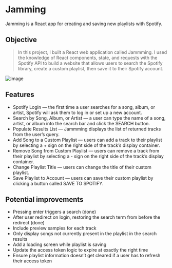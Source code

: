 # Jamming

Jamming is a React app for creating and saving new playlists with Spotify.

## Objective

> In this project, I built a React web application called Jammming. I used the knowledge of React components, state, and requests with the Spotify API to build a website that allows users to search the Spotify library, create a custom playlist, then save it to their Spotify account.

![image](https://user-images.githubusercontent.com/10026538/65839342-303a1d00-e304-11e9-84ec-43e7d8b2365a.png)

## Features

* Spotify Login — the first time a user searches for a song, album, or artist, Spotify will ask them to log in or set up a new account.
* Search by Song, Album, or Artist — a user can type the name of a song, artist, or album into the search bar and click the SEARCH button.
* Populate Results List — Jammming displays the list of returned tracks from the user’s query.
* Add Song to a Custom Playlist — users can add a track to their playlist by selecting a + sign on the right side of the track’s display container.
* Remove Song from Custom Playlist — users can remove a track from their playlist by selecting a - sign on the right side of the track’s display container.
* Change Playlist Title — users can change the title of their custom playlist.
* Save Playlist to Account — users can save their custom playlist by clicking a button called SAVE TO SPOTIFY.

## Potential improvements

* Pressing enter triggers a search (done)
* After user redirect on login, restoring the search term from before the redirect (done)
* Include preview samples for each track
* Only display songs not currently present in the playlist in the search results
* Add a loading screen while playlist is saving
* Update the access token logic to expire at exactly the right time
* Ensure playlist information doesn’t get cleared if a user has to refresh their access token
